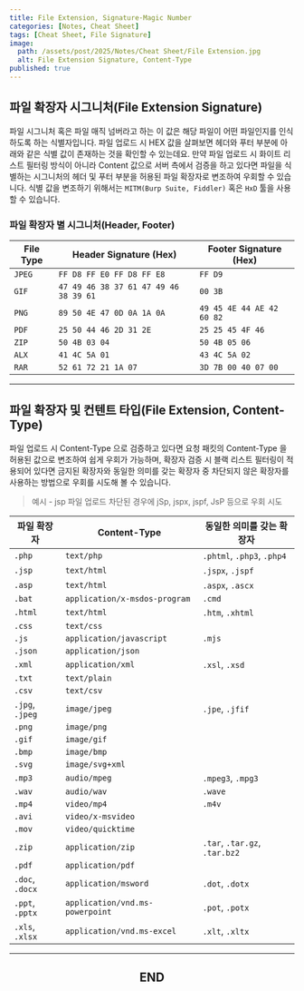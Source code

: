 ```yaml
---
title: File Extension, Signature·Magic Number
categories: [Notes, Cheat Sheet]
tags: [Cheat Sheet, File Signature]
image:
  path: /assets/post/2025/Notes/Cheat Sheet/File Extension.jpg
  alt: File Extension Signature, Content-Type
published: true
---
```


## 파일 확장자 시그니처(File Extension Signature)
파일 시그니처 혹은 파일 매직 넘버라고 하는 이 값은 해당 파일이 어떤 파일인지를 인식하도록 하는 식별자입니다.
파일 업로드 시 HEX 값을 살펴보면 헤더와 푸터 부분에 아래와 같은 식별 값이 존재하는 것을 확인할 수 있는데요.
만약 파일 업로드 시 화이트 리스트 필터링 방식이 아니라 Content 값으로 서버 측에서 검증을 하고 있다면
파일을 식별하는 시그니처의 헤더 및 푸터 부분을 허용된 파일 확장자로 변조하여 우회할 수 있습니다.
식별 값을 변조하기 위해서는 `MITM(Burp Suite, Fiddler)` 혹은 `HxD` 툴을 사용할 수 있습니다.

### 파일 확장자 별 시그니처(Header, Footer)

| File Type | Header Signature (Hex) | Footer Signature (Hex) |
| --- | --- | --- |
| `JPEG` | `FF D8 FF E0 FF D8 FF E8` | `FF D9` |
| `GIF` | `47 49 46 38 37 61 47 49 46 38 39 61` | `00 3B` |
| `PNG` | `89 50 4E 47 0D 0A 1A 0A` | `49 45 4E 44 AE 42 60 82` |
| `PDF` | `25 50 44 46 2D 31 2E` | `25 25 45 4F 46` |
| `ZIP` | `50 4B 03 04` | `50 4B 05 06` |
| `ALX` | `41 4C 5A 01` | `43 4C 5A 02` |
| `RAR` | `52 61 72 21 1A 07` | `3D 7B 00 40 07 00` |

---

## 파일 확장자 및 컨텐트 타입(File Extension, Content-Type)
파일 업로드 시 Content-Type 으로 검증하고 있다면 요청 패킷의 Content-Type 을 허용된 값으로 변조하여 쉽게 우회가 가능하며, 확장자 검증 시 블랙 리스트 필터링이 적용되어 있다면 금지된 확장자와 동일한 의미를 갖는 확장자 중 차단되지 않은 확장자를 사용하는 방법으로 우회를 시도해 볼 수 있습니다.
> 예시 - jsp 파일 업로드 차단된 경우에 jSp, jspx, jspf, JsP 등으로 우회 시도

| 파일 확장자        | Content-Type              | 동일한 의미를 갖는 확장자      |
|--------------------|---------------------------|--------------------------------|
| `.php`             | `text/php`                | `.phtml`, `.php3`, `.php4`     |
| `.jsp`             | `text/html`               | `.jspx`, `.jspf`               |
| `.asp`             | `text/html`               | `.aspx`, `.ascx`               |
| `.bat`             | `application/x-msdos-program` | `.cmd`                         |
| `.html`            | `text/html`               | `.htm`, `.xhtml`               |
| `.css`             | `text/css`                |                                |
| `.js`              | `application/javascript`  | `.mjs`                         |
| `.json`            | `application/json`        |                                |
| `.xml`             | `application/xml`         | `.xsl`, `.xsd`                 |
| `.txt`             | `text/plain`              |                                |
| `.csv`             | `text/csv`                |                                |
| `.jpg`, `.jpeg`    | `image/jpeg`              | `.jpe`, `.jfif`                |
| `.png`             | `image/png`               |                                |
| `.gif`             | `image/gif`               |                                |
| `.bmp`             | `image/bmp`               |                                |
| `.svg`             | `image/svg+xml`           |                                |
| `.mp3`             | `audio/mpeg`              | `.mpeg3`, `.mpg3`              |
| `.wav`             | `audio/wav`               | `.wave`                        |
| `.mp4`             | `video/mp4`               | `.m4v`                         |
| `.avi`             | `video/x-msvideo`         |                                |
| `.mov`             | `video/quicktime`         |                                |
| `.zip`             | `application/zip`         | `.tar`, `.tar.gz`, `.tar.bz2`   |
| `.pdf`             | `application/pdf`         |                                |
| `.doc`, `.docx`    | `application/msword`      | `.dot`, `.dotx`                |
| `.ppt`, `.pptx`    | `application/vnd.ms-powerpoint` | `.pot`, `.potx`            |
| `.xls`, `.xlsx`    | `application/vnd.ms-excel`| `.xlt`, `.xltx`                |

---

<h2 style="text-align: center;" data-ke-size="size26"><b>END</b></h2>